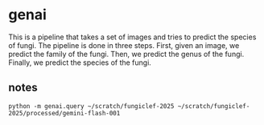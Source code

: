 # genai

This is a pipeline that takes a set of images and tries to predict the species of fungi.
The pipeline is done in three steps.
First, given an image, we predict the family of the fungi.
Then, we predict the genus of the fungi.
Finally, we predict the species of the fungi.

## notes

```
python -m genai.query ~/scratch/fungiclef-2025 ~/scratch/fungiclef-2025/processed/gemini-flash-001
```